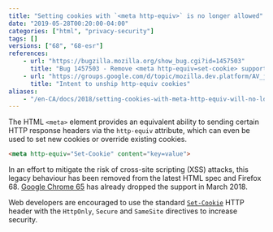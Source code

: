 ```yaml
---
title: "Setting cookies with `<meta http-equiv>` is no longer allowed"
date: "2019-05-28T00:20:00-04:00"
categories: ["html", "privacy-security"]
tags: []
versions: ["68", "68-esr"]
references:
    - url: "https://bugzilla.mozilla.org/show_bug.cgi?id=1457503"
      title: "Bug 1457503 - Remove <meta http-equiv=set-cookie> support"
    - url: "https://groups.google.com/d/topic/mozilla.dev.platform/AV_jwxqWdd0/discussion"
      title: "Intent to unship http-equiv cookies"
aliases:
    - "/en-CA/docs/2018/setting-cookies-with-meta-http-equiv-will-no-longer-be-allowed/"
---
```

The HTML `<meta>` element provides an equivalent ability to sending certain HTTP response headers via the `http-equiv` attribute, which can even be used to set new cookies or override existing cookies.

```html
<meta http-equiv="Set-Cookie" content="key=value">
```

In an effort to mitigate the risk of cross-site scripting (XSS) attacks, this legacy behaviour has been removed from the latest HTML spec and Firefox 68. [Google Chrome 65](https://www.chromestatus.com/feature/6170540112871424) has already dropped the support in March 2018.

Web developers are encouraged to use the standard [`Set-Cookie`](https://developer.mozilla.org/docs/Web/HTTP/Headers/Set-Cookie) HTTP header with the `HttpOnly`, `Secure` and `SameSite` directives to increase security.
